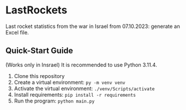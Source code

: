 # LastRockets
Last rocket statistics from the war in Israel from 07.10.2023: generate an Excel file.
## Quick-Start Guide
(Works only in Insrael)
It is recommended to use Python 3.11.4.

1. Clone this repository
2. Create a virtual environment: `py -m venv venv`
3. Activate the virtual environment: `./venv/Scripts/activate`
4. Install requirements: `pip install -r requirements`
5. Run the program: `python main.py`


